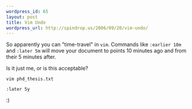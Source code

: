 ```yaml
--- 
wordpress_id: 65
layout: post
title: Vim Undo
wordpress_url: http://spindrop.us/2006/09/20/vim-undo/
---
```

So apparently you can "time-travel" in `vim`.  Commands like `:earlier 10m` and `:later 5m` will move your document to points 10 minutes ago and from their 5 minutes after.

Is it just me, or is this acceptable?

    vim phd_thesis.txt
    
    :later 5y

:)
